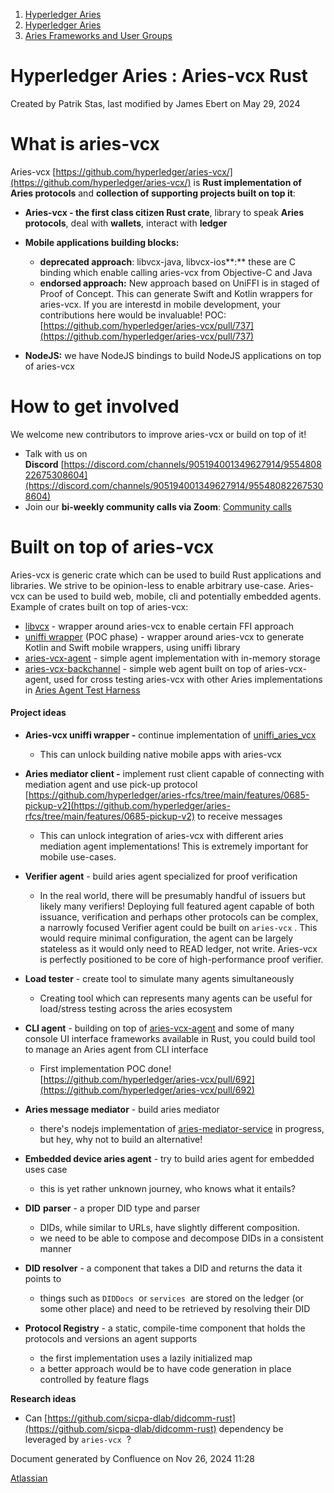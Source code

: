 1. [Hyperledger Aries](index.html)
2. [Hyperledger Aries](Hyperledger-Aries_18481154.html)
3. [Aries Frameworks and User Groups](Aries-Frameworks-and-User-Groups_18481290.html)

# Hyperledger Aries : Aries-vcx Rust

Created by Patrik Stas, last modified by James Ebert on May 29, 2024

# What is aries-vcx

Aries-vcx [https://github.com/hyperledger/aries-vcx/](https://github.com/hyperledger/aries-vcx/) is **Rust implementation of Aries protocols** and **collection of supporting projects built on top it**:

- **Aries-vcx - the first class citizen Rust crate**, library to speak **Aries protocols**, deal with **wallets**, interact with **ledger**
  
- **Mobile applications building blocks:**
  
  - **deprecated approach**: libvcx-java, libvcx-ios**:** these are C binding which enable calling aries-vcx from Objective-C and Java
  - **endorsed approach:** New approach based on UniFFI is in staged of Proof of Concept. This can generate Swift and Kotlin wrappers for aries-vcx. If you are interestd in mobile development, your contributions here would be invaluable! POC: [https://github.com/hyperledger/aries-vcx/pull/737](https://github.com/hyperledger/aries-vcx/pull/737)
- **NodeJS:** we have NodeJS bindings to build NodeJS applications on top of aries-vcx

# How to get involved

We welcome new contributors to improve aries-vcx or build on top of it!

- Talk with us on **Discord** [https://discord.com/channels/905194001349627914/955480822675308604](https://discord.com/channels/905194001349627914/955480822675308604)
- Join our **bi-weekly community calls via Zoom**: [Community calls](Community-calls_18499459.html)

# Built on top of aries-vcx

Aries-vcx is generic crate which can be used to build Rust applications and libraries. We strive to be opinion-less to enable arbitrary use-case. Aries-vcx can be used to build web, mobile, cli and potentially embedded agents.  
Example of crates built on top of aries-vcx:

- [libvcx](https://github.com/hyperledger/aries-vcx/tree/main/libvcx) - wrapper around aries-vcx to enable certain FFI approach
- [uniffi wrapper](https://github.com/hyperledger/aries-vcx/pull/737) (POC phase) - wrapper around aries-vcx to generate Kotlin and Swift mobile wrappers, using uniffi library
- [aries-vcx-agent](https://github.com/hyperledger/aries-vcx/tree/main/agents/rust/aries-vcx-agent) - simple agent implementation with in-memory storage
- [aries-vcx-backchannel](https://github.com/hyperledger/aries-agent-test-harness/tree/main/aries-backchannels/aries-vcx) - simple web agent built on top of aries-vcx-agent, used for cross testing aries-vcx with other Aries implementations in [Aries Agent Test Harness](https://wiki.hyperledger.org/to%20cross%20test%20aries-vcx%20against%20other%20aries%20implementations%C2%A0https:/github.com/hyperledger/aries-agent-test-harness)

#### Project ideas

- **Aries-vcx uniffi wrapper -** continue implementation of [uniffi\_aries\_vcx](https://github.com/hyperledger/aries-vcx/tree/main/uniffi_aries_vcx)
  
  - This can unlock building native mobile apps with aries-vcx
- **Aries mediator client -** implement rust client capable of connecting with mediation agent and use pick-up protocol [https://github.com/hyperledger/aries-rfcs/tree/main/features/0685-pickup-v2](https://github.com/hyperledger/aries-rfcs/tree/main/features/0685-pickup-v2) to receive messages
  
  - This can unlock integration of aries-vcx with different aries mediation agent implementations! This is extremely important for mobile use-cases.
- **Verifier agent** - build aries agent specialized for proof verification
  
  - In the real world, there will be presumably handful of issuers but likely many verifiers! Deploying full featured agent capable of both issuance, verification and perhaps other protocols can be complex, a narrowly focused Verifier agent could be built on `aries-vcx` . This would require minimal configuration, the agent can be largely stateless as it would only need to READ ledger, not write. Aries-vcx is perfectly positioned to be core of high-performance proof verifier.
- **Load tester** - create tool to simulate many agents simultaneously 
  
  - Creating tool which can represents many agents can be useful for load/stress testing across the aries ecosystem
- **CLI agent** - building on top of [aries-vcx-agent](https://github.com/hyperledger/aries-vcx/tree/main/agents/rust/aries-vcx-agent) and some of many console UI interface frameworks available in Rust, you could build tool to manage an Aries agent from CLI interface
  
  - First implementation POC done! [https://github.com/hyperledger/aries-vcx/pull/692](https://github.com/hyperledger/aries-vcx/pull/692)
- **Aries message mediator** - build aries mediator
  
  - there's nodejs implementation of [aries-mediator-service](https://github.com/hyperledger/aries-mediator-service) in progress, but hey, why not to build an alternative!

<!--THE END-->

- **Embedded device aries agent** - try to build aries agent for embedded uses case
  
  - this is yet rather unknown journey, who knows what it entails?

<!--THE END-->

- **DID** **parser** - a proper DID type and parser
  
  - DIDs, while similar to URLs, have slightly different composition.
  - we need to be able to compose and decompose DIDs in a consistent manner

<!--THE END-->

- **DID resolver** - a component that takes a DID and returns the data it points to
  
  - things such as `DIDDocs`  or `services`  are stored on the ledger (or some other place) and need to be retrieved by resolving their DID

<!--THE END-->

- **Protocol Registry** - a static, compile-time component that holds the protocols and versions an agent supports
  
  - the first implementation uses a lazily initialized map
  - a better approach would be to have code generation in place controlled by feature flags

**Research ideas**

- Can [https://github.com/sicpa-dlab/didcomm-rust](https://github.com/sicpa-dlab/didcomm-rust) dependency be leveraged by `aries-vcx`  ?

Document generated by Confluence on Nov 26, 2024 11:28

[Atlassian](http://www.atlassian.com/)
